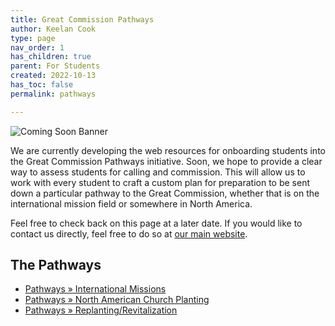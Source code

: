 ```yaml
---
title: Great Commission Pathways
author: Keelan Cook
type: page
nav_order: 1
has_children: true
parent: For Students
created: 2022-10-13
has_toc: false
permalink: pathways

---
```


![Coming Soon Banner](https://i.imgur.com/pxK8WAn.png)


We are currently developing the web resources for onboarding students into the Great Commission Pathways initiative. Soon, we hope to provide a clear way to assess students for calling and commission. This will allow us to work with every student to craft a custom plan for preparation to be sent down a particular pathway to the Great Commission, whether that is on the international mission field or somewhere in North America.

Feel free to check back on this page at a later date. If you would like to contact us directly, feel free to do so at [our main website](https://thecgcs.org).

## The Pathways
* [Pathways » International Missions](/for-students/pathways/pathways-international-missions.html)
* [Pathways » North American Church Planting](/for-students/pathways/pathways-nacp.md.html)
* [Pathways » Replanting/Revitalization](/for-students/pathways/pathways-replant.html)
